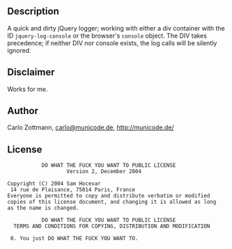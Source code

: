## Description

A quick and dirty jQuery logger; working with either a div container with the
ID `jquery-log-console` or the browser's `console` object. The DIV takes
precedence; if neither DIV nor console exists, the log calls will be silently
ignored.


## Disclaimer

Works for me.


## Author

Carlo Zottmann, carlo@municode.de, http://municode.de/ 


## License

               DO WHAT THE FUCK YOU WANT TO PUBLIC LICENSE
                       Version 2, December 2004

    Copyright (C) 2004 Sam Hocevar
     14 rue de Plaisance, 75014 Paris, France
    Everyone is permitted to copy and distribute verbatim or modified
    copies of this license document, and changing it is allowed as long
    as the name is changed.

               DO WHAT THE FUCK YOU WANT TO PUBLIC LICENSE
      TERMS AND CONDITIONS FOR COPYING, DISTRIBUTION AND MODIFICATION

     0. You just DO WHAT THE FUCK YOU WANT TO.